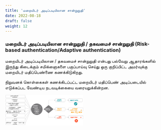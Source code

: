 ```yaml
---
title: 'மறையிடர் அடிப்படியிலான சான்றுறுதி'
date: 2022-08-18
draft: false
weight: 12
---
```


### மறையிடர் அடிப்படியிலான சான்றுறுதி / தகவமைச் சான்றுறுதி (Risk-based authentication/Adaptive authentication)
மறையிடர் அடிப்படியிலான / தகவமைச் சான்றுறுதி என்பது பல்வேறு ஆதாரங்களில் இருந்து கிடைக்கும் சமிக்ஞைகளை பகுப்பாய்வு செய்து ஒரு குறிப்பிட்ட அமர்வுக்கு மறையிடர்  மதிப்பெண்ணை கணக்கிடுகிறது.

நிறுவனக் கொள்கைகள் கணக்கிடப்பட்ட மறையிடர் மதிப்பெண் அடிப்படையில் எடுக்கப்பட வேண்டிய நடவடிக்கையை வரையறுக்கின்றன. 

<img src="images/iam-ta/iam-risk-based-auth-ta.svg" width=50%>